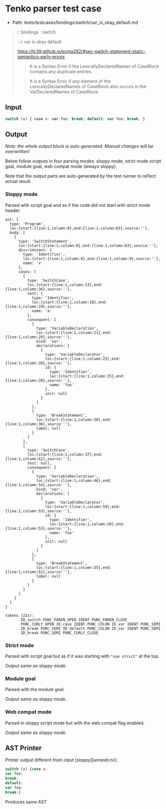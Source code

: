 # Tenko parser test case

- Path: tests/testcases/bindings/switch/var_is_okay_default.md

> :: bindings : switch
>
> ::> var is okay default
> 
> https://tc39.github.io/ecma262/#sec-switch-statement-static-semantics-early-errors
> 
> > It is a Syntax Error if the LexicallyDeclaredNames of CaseBlock contains any duplicate entries.
> 
> > It is a Syntax Error if any element of the LexicallyDeclaredNames of CaseBlock also occurs in the VarDeclaredNames of CaseBlock.

## Input

`````js
switch (x) { case a: var foo; break; default: var foo; break; }
`````

## Output

_Note: the whole output block is auto-generated. Manual changes will be overwritten!_

Below follow outputs in four parsing modes: sloppy mode, strict mode script goal, module goal, web compat mode (always sloppy).

Note that the output parts are auto-generated by the test runner to reflect actual result.

### Sloppy mode

Parsed with script goal and as if the code did not start with strict mode header.

`````
ast: {
  type: 'Program',
  loc:{start:{line:1,column:0},end:{line:1,column:63},source:''},
  body: [
    {
      type: 'SwitchStatement',
      loc:{start:{line:1,column:0},end:{line:1,column:63},source:''},
      discriminant: {
        type: 'Identifier',
        loc:{start:{line:1,column:8},end:{line:1,column:9},source:''},
        name: 'x'
      },
      cases: [
        {
          type: 'SwitchCase',
          loc:{start:{line:1,column:13},end:{line:1,column:36},source:''},
          test: {
            type: 'Identifier',
            loc:{start:{line:1,column:18},end:{line:1,column:19},source:''},
            name: 'a'
          },
          consequent: [
            {
              type: 'VariableDeclaration',
              loc:{start:{line:1,column:21},end:{line:1,column:29},source:''},
              kind: 'var',
              declarations: [
                {
                  type: 'VariableDeclarator',
                  loc:{start:{line:1,column:25},end:{line:1,column:28},source:''},
                  id: {
                    type: 'Identifier',
                    loc:{start:{line:1,column:25},end:{line:1,column:28},source:''},
                    name: 'foo'
                  },
                  init: null
                }
              ]
            },
            {
              type: 'BreakStatement',
              loc:{start:{line:1,column:30},end:{line:1,column:36},source:''},
              label: null
            }
          ]
        },
        {
          type: 'SwitchCase',
          loc:{start:{line:1,column:37},end:{line:1,column:61},source:''},
          test: null,
          consequent: [
            {
              type: 'VariableDeclaration',
              loc:{start:{line:1,column:46},end:{line:1,column:54},source:''},
              kind: 'var',
              declarations: [
                {
                  type: 'VariableDeclarator',
                  loc:{start:{line:1,column:50},end:{line:1,column:53},source:''},
                  id: {
                    type: 'Identifier',
                    loc:{start:{line:1,column:50},end:{line:1,column:53},source:''},
                    name: 'foo'
                  },
                  init: null
                }
              ]
            },
            {
              type: 'BreakStatement',
              loc:{start:{line:1,column:55},end:{line:1,column:61},source:''},
              label: null
            }
          ]
        }
      ]
    }
  ]
}

tokens (22x):
       ID_switch PUNC_PAREN_OPEN IDENT PUNC_PAREN_CLOSE
       PUNC_CURLY_OPEN ID_case IDENT PUNC_COLON ID_var IDENT PUNC_SEMI
       ID_break PUNC_SEMI ID_default PUNC_COLON ID_var IDENT PUNC_SEMI
       ID_break PUNC_SEMI PUNC_CURLY_CLOSE
`````

### Strict mode

Parsed with script goal but as if it was starting with `"use strict"` at the top.

_Output same as sloppy mode._

### Module goal

Parsed with the module goal.

_Output same as sloppy mode._

### Web compat mode

Parsed in sloppy script mode but with the web compat flag enabled.

_Output same as sloppy mode._

## AST Printer

Printer output different from input [sloppy][annexb:no]:

````js
switch (x) {case a:
var foo;
break;
default:
var foo;
break;}
````

Produces same AST

